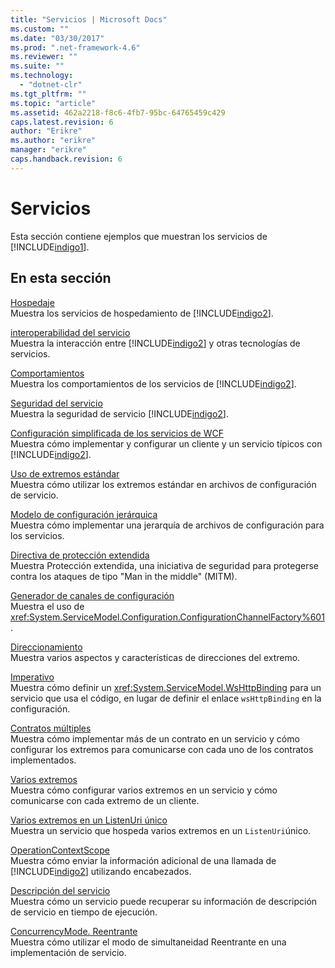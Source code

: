 ```yaml
---
title: "Servicios | Microsoft Docs"
ms.custom: ""
ms.date: "03/30/2017"
ms.prod: ".net-framework-4.6"
ms.reviewer: ""
ms.suite: ""
ms.technology: 
  - "dotnet-clr"
ms.tgt_pltfrm: ""
ms.topic: "article"
ms.assetid: 462a2218-f8c6-4fb7-95bc-64765459c429
caps.latest.revision: 6
author: "Erikre"
ms.author: "erikre"
manager: "erikre"
caps.handback.revision: 6
---
```

# Servicios
Esta sección contiene ejemplos que muestran los servicios de [!INCLUDE[indigo1](../../../../includes/indigo1-md.md)].  
  
## En esta sección  
 [Hospedaje](../../../../docs/framework/wcf/feature-details/hosting.md)  
 Muestra los servicios de hospedamiento de [!INCLUDE[indigo2](../../../../includes/indigo2-md.md)].  
  
 [interoperabilidad del servicio](../../../../docs/framework/wcf/samples/service-interoperability.md)  
 Muestra la interacción entre [!INCLUDE[indigo2](../../../../includes/indigo2-md.md)] y otras tecnologías de servicios.  
  
 [Comportamientos](../../../../docs/framework/wcf/samples/behaviors.md)  
 Muestra los comportamientos de los servicios de [!INCLUDE[indigo2](../../../../includes/indigo2-md.md)].  
  
 [Seguridad del servicio](../../../../docs/framework/wcf/samples/service-security.md)  
 Muestra la seguridad de servicio [!INCLUDE[indigo2](../../../../includes/indigo2-md.md)].  
  
 [Configuración simplificada de los servicios de WCF](../../../../docs/framework/wcf/samples/simplified-configuration-for-wcf-services.md)  
 Muestra cómo implementar y configurar un cliente y un servicio típicos con [!INCLUDE[indigo2](../../../../includes/indigo2-md.md)].  
  
 [Uso de extremos estándar](../../../../docs/framework/wcf/samples/usage-of-standard-endpoints.md)  
 Muestra cómo utilizar los extremos estándar en archivos de configuración de servicio.  
  
 [Modelo de configuración jerárquica](../../../../docs/framework/wcf/samples/hierarchical-configuration-model.md)  
 Muestra cómo implementar una jerarquía de archivos de configuración para los servicios.  
  
 [Directiva de protección extendida](../../../../docs/framework/wcf/samples/extended-protection-policy.md)  
 Muestra Protección extendida, una iniciativa de seguridad para protegerse contra los ataques de tipo "Man in the middle" \(MITM\).  
  
 [Generador de canales de configuración](../../../../docs/framework/wcf/samples/configuration-channel-factory.md)  
 Muestra el uso de <xref:System.ServiceModel.Configuration.ConfigurationChannelFactory%601>.  
  
 [Direccionamiento](../../../../docs/framework/wcf/samples/addressing.md)  
 Muestra varios aspectos y características de direcciones del extremo.  
  
 [Imperativo](../../../../docs/framework/wcf/samples/imperative.md)  
 Muestra cómo definir un <xref:System.ServiceModel.WsHttpBinding> para un servicio que usa el código, en lugar de definir el enlace `wsHttpBinding` en la configuración.  
  
 [Contratos múltiples](../../../../docs/framework/wcf/samples/multiple-contracts.md)  
 Muestra cómo implementar más de un contrato en un servicio y cómo configurar los extremos para comunicarse con cada uno de los contratos implementados.  
  
 [Varios extremos](../../../../docs/framework/wcf/samples/multiple-endpoints.md)  
 Muestra cómo configurar varios extremos en un servicio y cómo comunicarse con cada extremo de un cliente.  
  
 [Varios extremos en un ListenUri único](../../../../docs/framework/wcf/samples/multiple-endpoints-at-a-single-listenuri.md)  
 Muestra un servicio que hospeda varios extremos en un `ListenUri`único.  
  
 [OperationContextScope](../../../../docs/framework/wcf/samples/operationcontextscope.md)  
 Muestra cómo enviar la información adicional de una llamada de [!INCLUDE[indigo2](../../../../includes/indigo2-md.md)] utilizando encabezados.  
  
 [Descripción del servicio](../../../../docs/framework/wcf/samples/service-description.md)  
 Muestra cómo un servicio puede recuperar su información de descripción de servicio en tiempo de ejecución.  
  
 [ConcurrencyMode.  Reentrante](../../../../docs/framework/wcf/samples/concurrencymode-reentrant.md)  
 Muestra cómo utilizar el modo de simultaneidad Reentrante en una implementación de servicio.